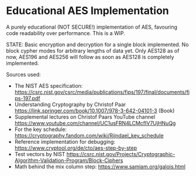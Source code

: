 # Educational AES Implementation

A purely educational (NOT SECURE!) implementation of AES, favouring code readability over performance. 
This is a WIP.

STATE: Basic encryption and decryption for a single block implemented. No block cypher modes for arbitrary lengths of data yet. Only AES128 as of now, AES196 and AES256 will follow as soon as AES128 is completely implemented.

Sources used:
- The NIST AES specification: https://csrc.nist.gov/csrc/media/publications/fips/197/final/documents/fips-197.pdf
- Understanding Cryptography by Christof Paar https://link.springer.com/book/10.1007/978-3-642-04101-3 (Book)
- Supplemental lectures on Christof Paars YouTube channel https://www.youtube.com/channel/UC1usFRN4LCMcfIV7UjHNuQg
- For the key schedule: https://cryptography.fandom.com/wiki/Rijndael_key_schedule
- Reference implementation for debugging: https://www.cryptool.org/de/cto/aes-step-by-step
- Test vectors by NIST https://csrc.nist.gov/Projects/Cryptographic-Algorithm-Validation-Program/Block-Ciphers
- Math behind the mix column step: https://www.samiam.org/galois.html
